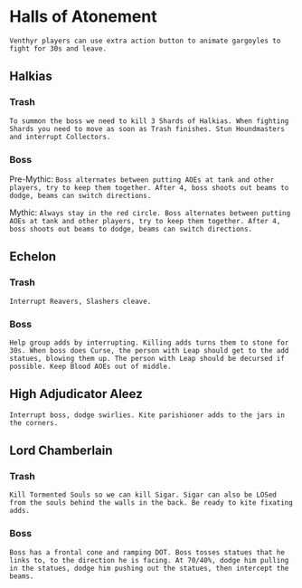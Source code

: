 # Halls of Atonement
`Venthyr players can use extra action button to animate gargoyles to fight for 30s and leave.`

## Halkias
### Trash
`To summon the boss we need to kill 3 Shards of Halkias. When fighting Shards you need to move as soon as Trash finishes. Stun Houndmasters and interrupt Collectors.`

### Boss
Pre-Mythic: `Boss alternates between putting AOEs at tank and other players, try to keep them together. After 4, boss shoots out beams to dodge, beams can switch directions.`

Mythic: `Always stay in the red circle. Boss alternates between putting AOEs at tank and other players, try to keep them together. After 4, boss shoots out beams to dodge, beams can switch directions.`

## Echelon
### Trash
`Interrupt Reavers, Slashers cleave.`

### Boss
`Help group adds by interrupting. Killing adds turns them to stone for 30s. When boss does Curse, the person with Leap should get to the add statues, blowing them up. The person with Leap should be decursed if possible. Keep Blood AOEs out of middle.`

## High Adjudicator Aleez
`Interrupt boss, dodge swirlies. Kite parishioner adds to the jars in the corners.`

## Lord Chamberlain
### Trash
`Kill Tormented Souls so we can kill Sigar. Sigar can also be LOSed from the souls behind the walls in the back. Be ready to kite fixating adds.`

### Boss
`Boss has a frontal cone and ramping DOT. Boss tosses statues that he links to, to the direction he is facing. At 70/40%, dodge him pulling in the statues, dodge him pushing out the statues, then intercept the beams.`

